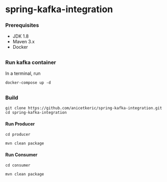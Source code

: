 # spring-kafka-integration

### Prerequisites
- JDK 1.8
- Maven 3.x
- Docker
##
### Run kafka container
In a terminal, run
```
docker-compose up -d
```

##
### Build
```
git clone https://github.com/anicetkeric/spring-kafka-integration.git
cd spring-kafka-integration
```
#### Run Producer
```
cd producer

mvn clean package
```
#### Run Consumer
```
cd consumer

mvn clean package
```
